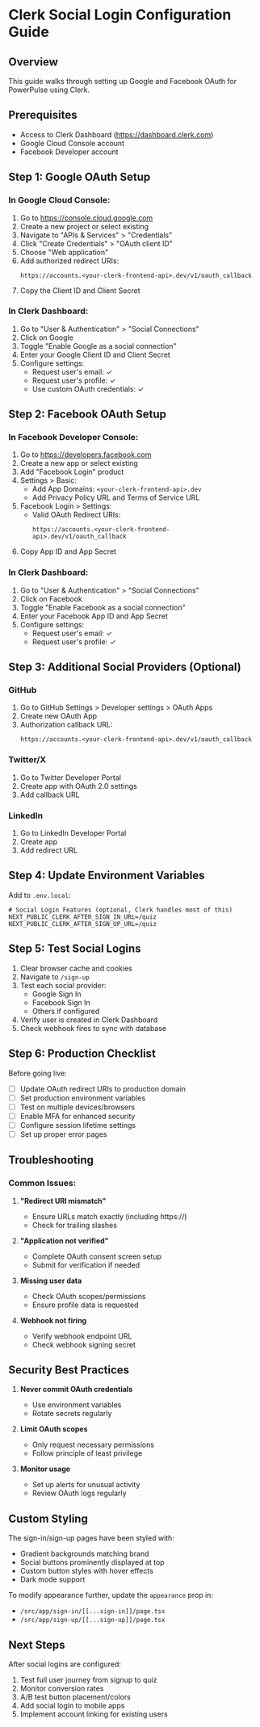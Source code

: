 # Clerk Social Login Configuration Guide

## Overview
This guide walks through setting up Google and Facebook OAuth for PowerPulse using Clerk.

## Prerequisites
- Access to Clerk Dashboard (https://dashboard.clerk.com)
- Google Cloud Console account
- Facebook Developer account

## Step 1: Google OAuth Setup

### In Google Cloud Console:
1. Go to https://console.cloud.google.com
2. Create a new project or select existing
3. Navigate to "APIs & Services" > "Credentials"
4. Click "Create Credentials" > "OAuth client ID"
5. Choose "Web application"
6. Add authorized redirect URIs:
   ```
   https://accounts.<your-clerk-frontend-api>.dev/v1/oauth_callback
   ```
7. Copy the Client ID and Client Secret

### In Clerk Dashboard:
1. Go to "User & Authentication" > "Social Connections"
2. Click on Google
3. Toggle "Enable Google as a social connection"
4. Enter your Google Client ID and Client Secret
5. Configure settings:
   - Request user's email: ✓
   - Request user's profile: ✓
   - Use custom OAuth credentials: ✓

## Step 2: Facebook OAuth Setup

### In Facebook Developer Console:
1. Go to https://developers.facebook.com
2. Create a new app or select existing
3. Add "Facebook Login" product
4. Settings > Basic:
   - Add App Domains: `<your-clerk-frontend-api>.dev`
   - Add Privacy Policy URL and Terms of Service URL
5. Facebook Login > Settings:
   - Valid OAuth Redirect URIs:
     ```
     https://accounts.<your-clerk-frontend-api>.dev/v1/oauth_callback
     ```
6. Copy App ID and App Secret

### In Clerk Dashboard:
1. Go to "User & Authentication" > "Social Connections"
2. Click on Facebook
3. Toggle "Enable Facebook as a social connection"
4. Enter your Facebook App ID and App Secret
5. Configure settings:
   - Request user's email: ✓
   - Request user's profile: ✓

## Step 3: Additional Social Providers (Optional)

### GitHub
1. Go to GitHub Settings > Developer settings > OAuth Apps
2. Create new OAuth App
3. Authorization callback URL:
   ```
   https://accounts.<your-clerk-frontend-api>.dev/v1/oauth_callback
   ```

### Twitter/X
1. Go to Twitter Developer Portal
2. Create app with OAuth 2.0 settings
3. Add callback URL

### LinkedIn
1. Go to LinkedIn Developer Portal
2. Create app
3. Add redirect URL

## Step 4: Update Environment Variables

Add to `.env.local`:
```env
# Social Login Features (optional, Clerk handles most of this)
NEXT_PUBLIC_CLERK_AFTER_SIGN_IN_URL=/quiz
NEXT_PUBLIC_CLERK_AFTER_SIGN_UP_URL=/quiz
```

## Step 5: Test Social Logins

1. Clear browser cache and cookies
2. Navigate to `/sign-up`
3. Test each social provider:
   - Google Sign In
   - Facebook Sign In
   - Others if configured
4. Verify user is created in Clerk Dashboard
5. Check webhook fires to sync with database

## Step 6: Production Checklist

Before going live:
- [ ] Update OAuth redirect URIs to production domain
- [ ] Set production environment variables
- [ ] Test on multiple devices/browsers
- [ ] Enable MFA for enhanced security
- [ ] Configure session lifetime settings
- [ ] Set up proper error pages

## Troubleshooting

### Common Issues:

1. **"Redirect URI mismatch"**
   - Ensure URLs match exactly (including https://)
   - Check for trailing slashes

2. **"Application not verified"**
   - Complete OAuth consent screen setup
   - Submit for verification if needed

3. **Missing user data**
   - Check OAuth scopes/permissions
   - Ensure profile data is requested

4. **Webhook not firing**
   - Verify webhook endpoint URL
   - Check webhook signing secret

## Security Best Practices

1. **Never commit OAuth credentials**
   - Use environment variables
   - Rotate secrets regularly

2. **Limit OAuth scopes**
   - Only request necessary permissions
   - Follow principle of least privilege

3. **Monitor usage**
   - Set up alerts for unusual activity
   - Review OAuth logs regularly

## Custom Styling

The sign-in/sign-up pages have been styled with:
- Gradient backgrounds matching brand
- Social buttons prominently displayed at top
- Custom button styles with hover effects
- Dark mode support

To modify appearance further, update the `appearance` prop in:
- `/src/app/sign-in/[[...sign-in]]/page.tsx`
- `/src/app/sign-up/[[...sign-up]]/page.tsx`

## Next Steps

After social logins are configured:
1. Test full user journey from signup to quiz
2. Monitor conversion rates
3. A/B test button placement/colors
4. Add social login to mobile apps
5. Implement account linking for existing users